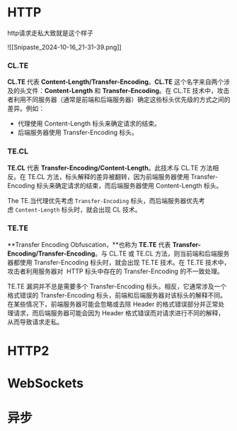 # HTTP

http请求走私大致就是这个样子

![[Snipaste_2024-10-16_21-31-39.png]]
### CL.TE 

**CL.TE** 代表 **Content-Length/Transfer-Encoding**。**CL.TE** 这个名字来自两个涉及的头文件：**Content-Length** 和 **Transfer-Encoding**。在 CL.TE 技术中，攻击者利用不同服务器（通常是前端和后端服务器）确定这些标头优先级的方式之间的差异。例如：
- 代理使用 Content-Length 标头来确定请求的结束。
- 后端服务器使用 Transfer-Encoding 标头。


### TE.CL

**TE.CL** 代表 **Transfer-Encoding/Content-Length**。此技术与 CL.TE 方法相反。在 TE.CL 方法，标头解释的差异被翻转，因为前端服务器使用 Transfer-Encoding 标头来确定请求的结束，而后端服务器使用 Content-Length 标头。

The TE.当代理优先考虑 `Transfer-Encoding` 标头，而后端服务器优先考虑 `Content-Length` 标头时，就会出现 CL 技术。

### TE.TE

**Transfer Encoding Obfuscation，**也称为 **TE.TE** 代表 **Transfer-Encoding/Transfer-Encoding**。与 CL.TE 或 TE.CL 方法，则当前端和后端服务器都使用 Transfer-Encoding 标头时，就会出现 TE.TE 技术。在 TE.TE 技术中，攻击者利用服务器对  HTTP 标头中存在的 Transfer-Encoding 的不一致处理。

TE.TE 漏洞并不总是需要多个 Transfer-Encoding 标头。相反，它通常涉及一个格式错误的 Transfer-Encoding 标头，前端和后端服务器对该标头的解释不同。在某些情况下，前端服务器可能会忽略或去除 Header 的格式错误部分并正常处理请求，而后端服务器可能会因为 Header 格式错误而对请求进行不同的解释，从而导致请求走私。


# HTTP2


# WebSockets



# 异步


